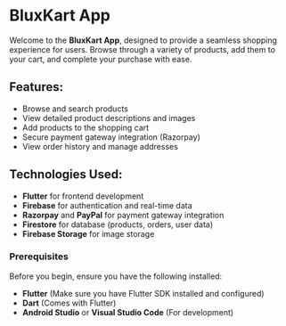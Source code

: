 # BluxKart App

Welcome to the **BluxKart App**, designed to provide a seamless shopping experience for users. Browse through a variety of products, add them to your cart, and complete your purchase with ease.

## Features:
- Browse and search products
- View detailed product descriptions and images
- Add products to the shopping cart
- Secure payment gateway integration (Razorpay)
- View order history and manage addresses

## Technologies Used:
- **Flutter** for frontend development
- **Firebase** for authentication and real-time data
- **Razorpay** and **PayPal** for payment gateway integration
- **Firestore** for database (products, orders, user data)
- **Firebase Storage** for image storage

### Prerequisites
Before you begin, ensure you have the following installed:
- **Flutter** (Make sure you have Flutter SDK installed and configured)
- **Dart** (Comes with Flutter)
- **Android Studio** or **Visual Studio Code** (For development)

